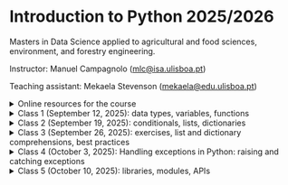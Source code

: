 # Introduction to Python 2025/2026

Masters in Data Science applied to agricultural and food sciences, environment, and forestry engineering.

Instructor: Manuel Campagnolo (mlc@isa.ulisboa.pt)

Teaching assistant: Mekaela Stevenson (mekaela@edu.ulisboa.pt)

<details markdown="block">
<summary>  Online resources for the course </summary>
 
* **Required:** [CS50’s Introduction to Programming with Python](https://cs50.harvard.edu/python): lectures (videos and notes), problems sets, shorts; The platform allows you to test your code at the [CS50 codespace](https://cs50.dev/) for the proposed problems (you need to have your own GitHub account to access the codespace).
* Python Programming course at [PP.fi](https://programming-25.mooc.fi/): same features as CS50 but to test your solutions to problems you are required to pass previous tests 
* [Learn Python with Scrimba, Olof Paulson](https://v2.scrimba.com/learn-python-c03): interactive lectures (videos), examples and exercises 
* [Introduction to Python (VScode)](https://vscodeedu.com/courses/intro-to-python): interactive step by step lectures and exercises, real-time quizzes.
* Basic concepts and features of the Python language and system: [The Python Tutorial at python.org](https://docs.python.org/3/tutorial/index.html).
* Fenix webpage for the course (https://fenix.isa.ulisboa.pt/courses/intpy-846413499991952): administrative information and final grades
* Moodle (https://elearning.ulisboa.pt/course/view.php?id=11236): assignments; submissions; detailed grades and comments
* If you curious about the story of Python, check out [this video](https://www.youtube.com/watch?v=GfH4QL4VqJ0). In this video, you'll learn about the output of `>>> import this` and many other anecdotes about Python.

<details markdown="block">
  
<summary> Course contents: the course will cover some topics in CS50P and PP.fi  </summary>

| CS50P     | Contents |  PP.fi | Contents |
| ----------- | ----------- |----------- | ----------- |
| Lecture 0    | Creating Code with Python; Functions; Bugs; Strings and Parameters; Formatting Strings; More on Strings; Integers or int; Readability Wins; Float Basics; More on Floats; Def; Returning Values    | Part 1 |   Intro; I/O; More about variables; Arithmetic operations; Conditional statements |
| Lecture 1    | Conditionals, if Statements, Control FlowModulo; Creating Our Own Parity Function; Pythonic; match | Part 2  |  Programming terminology; More conditionals; Combining conditions; Simple loops |
| Lecture 2    | Loops; While Loops; For Loops; Improving with User Input; More About Lists; Length; Dictionaries, More on code modularity  |  Part 3 |  Loops with conditions; Working with strings; More loops; Defining functions |
|  |   | Part 4 |    The Visual Studio Code editor, Python interpreter and built-in debugging tool; More functions; Lists; Definite iteration; Print statement formatting; More strings and lists |
|   |   | Part 5 |  More lists; References; Dictionary; Tuple |
| Lecture 3 | Exceptions, Runtime Errors, try, else, Creating a Function to Get an Integer, pass | Part 6  |  Reading files; Writing files; Handling errors; Local and global variables |
| Lecture 4 |  Libraries, Random, Statistics, Command-Line Arguments, slice, Packages, APIs, Making Your Own Libraries|  Part 7 | Modules; Randomness; Times and dates; Data processing; Creating your own modules; More Python features  |
| Lecture 5 | Unit Tests; assert; pytest; Testing Strings; Organizing Tests into Folders | | |
| Lecture 6| File I/O; open; with; CSV; Binary Files and PIL | | |
| Lecture 7 | Regular Expressions; Case Sensitivity; Cleaning Up User Input; Extracting User Input |||
| Lecture 8 | Object-Oriented Programming; Classes; raise; Decorators;  Class Methods; Static Methods; Inheritance; Inheritance and Exceptions; Operator Overloading| Part 8 | Objects and methods; Classes and objects; Defining classes; Defining methods; More examples of classes |
| | | Part 9 | Objects and references; Objects as attributes; Encapsulation; Scope of methods; Class attributes; More examples with classes |
| | | Part 10 | Class hierarchies; Access modifiers; Object oriented programming techniques; Developing a larger application |
| Lecture 9 | set; Global Variables; Constants; Type Hints; Docstrings; argparse; Unpacking; args and kwargs; map; List Comprehensions; filter; Dictionary Comprehensions; enumerate; Generators and Iterators | Part 11 |  List comprehensions; More comprehensions; Recursion; More recursion examples |
| | | Part 12 | Functions as arguments; Generators; Functional programming; Regular expressions|

</details>
</details>

<details markdown="block">
<summary>  Class 1 (September 12, 2025): data types, variables, functions </summary>
 
1.  The recommendation for this class is to code in the CS50 cloud environment (VScode). Two steps: 1. log in into your github account; 2. access your code space at https://cs50.dev/. This environment allows you to test automatically your scripts for the CS50 problem sets. 
2. Some useful keyworks for the command line interface (CLI) in terminal: 
 * `code filename.py` to create a new file 
 * `ls` to list files in folder
 * `cp filename newfilename` to copy a file, e.g. `cp ..\hello.py  farewell.py` (`..` represents parent folder)
 * `mv filename newfilename` to rename or move file, e.g. `my farewell.py goodbye.py` or `mv farewell.py ..` (move one folder up)
 * `rm filename` to delete (remove) file
 * `mkdir foldername` to create new folder
 * `cd foldername` change directory, e.g. `cd ..` 
 * `rmdir foldername` to delete folder
 * `clear` to clear terminal window
3. The REPL (interactive Read-Eval-Print-Loop) environment: see https://realpython.com/interacting-with-python/
4. All values in Python have a **type**. The primitive data types are: integer, float, string, Boolean, and None (see https://www.geeksforgeeks.org/python/primitive-data-types-vs-non-primitive-data-types-in-python/)
   * strings (`str`), variables, print (a function), parameters (e.g. `end=`), input, comments, formatted strings (`f"..."`), `.strip()`, `.title` (methods)
   * integers (`int`), operations for integers, casting (e.g. `str` to `int`)
   * floating point values (`float`), round, format floats (e.g. `f"{z:.2f}`)
   * `True`, `False`, `and`, `or`, `not`
5. Functions, `def`, `return`
6. Suggested problems: [CS50 Problem set 0](https://cs50.harvard.edu/python/psets/0/)
</details>

<details markdown="block">
 
<summary>  Class 2 (September 19, 2025): conditionals, lists, dictionaries </summary>

1. Conditionals:
  - `if`, `elif`, `else`:
    ```Python
     if score >= 70:
         print("Grade: C to A")
     elif score >= 60:
         print("Grade: D")
     else:
         print("Grade: F")
     ```
  - `match`:
    ```Python
    match species:
        case 'versicolor':
            label=0
        case 'virginica'
            label=1
        case _:
            label=2
    ```
4. Pythonic coding: `def main()`, define other functions, call `main()`. The code must be modular.
5. While loops, for loops, `break`, `break` and `return`
6. Data type *list* `[]`: methods `append`, `extend`
7. Data type *dictionary* `{}`, `items()`, keys `.key()` and values `.values()`
   ```Python
   knights = {'gallahad': 'the pure', 'robin': 'the brave'}
   for k, v in knights.items():
       print(k, v)
   if 'gallahad' in knights:
       print('Go Gallahad')
   ```
8. Collaborative project: each student or small group of students should define each necessary function to complete the script below. The side effect of `main()` is a simple histogram printed in the terminal.
 ```Python
 def main():
   # read and sort values
   x=read_values() # x is a list of numbers, either integers or floats
   n=len(x) # integer; number of values
   xmin,xmax=determine_min_max(x) # integers or floats
   # determine number of classes
   m=number_of_classes_sturges(n) # m is a positive integer such that 2**(m-1) <= n <= 2**m
   # determine class amplitude
   delta=amplitude(xmin,xmax,m) # positive float, the range of values divided by the number of classes
   # Compute frequency for each class and plot histogram row by row
   for i in range(m):
     left=xmin+i*delta
     if i < m-1:
       right=left+delta
     else:
       right=left+delta+1 # either 1 or any positive value
     freq=determine_frequency(x,left,right) # integer;  note that each value must belong to one and only one class
     print_frequency(freq) # the output must be '****' where each * represents one observation
 # execute main
 main()
 ```
One possible solution for the collaborative project: (https://github.com/isa-ulisboa/greends-ipython/edit/main/collaborative_project_session2.py)
   
10. Suggested problems: [CS50 Problem set 1](https://cs50.harvard.edu/python/2022/psets/). Do not forget about the assignment on Moodle: problems [File extensions](https://cs50.harvard.edu/python/2022/psets/1/extensions/), [Coke machine](https://cs50.harvard.edu/python/2022/psets/2/coke/), [Plates](https://cs50.harvard.edu/python/2022/psets/2/plates/)

</details>


<details markdown="block">
 
<summary>  Class 3 (September 26, 2025): exercises, list and dictionary comprehensions, best practices </summary>


1. Exercises on list comprehension (with some solutions): https://github.com/isa-ulisboa/greends-ipython/blob/main/exercises_list_comprehension.md
 

2. Exercises on dictionary comprehension (with some solutions): https://github.com/isa-ulisboa/greends-ipython/blob/main/exercises_dict_comprehension.md

 
3. Exercises from [CS50 Problem set 0, 1 and 2](https://cs50.harvard.edu/python/2022/psets/).

</details>


<details markdown="block">
<summary>  Class 4 (October 3, 2025): Handling exceptions in Python: raising and catching exceptions </summary>  


1. A few examples of code that can be helpful to solve problems in [CS50 Problem set 3](https://cs50.harvard.edu/python/2022/psets/3/).

Example of basic use of `try-except` to catch a `ValueError`:
```
try:
    x = int(input("What's x?"))
except ValueError:
    print("x is not an integer")
else:
    print(f"x is {x}")
```

Function for requesting an integer from the user until no exceptions are caught:
```
def get_int():
    while True:
        try:
            x = int(input("What's x?"))
        except ValueError:
            print("x is not an integer")
        else:
            break
    return x
```
For a list of Python Built-in Exceptions, besides `ValueError`, you can check https://www.w3schools.com/python/python_ref_exceptions.asp

2. The *fuel gauge* problem (https://cs50.harvard.edu/python/2022/psets/3/fuel/)

To solve this problem, try to organize your code as follows. As suggested in *hints*, you should catch `ValueError` and  `ZeroDivisionError` exceptions in your code. In the code below, the user is being asked for correct values for `x,y` until they satisfy the requirements: `x,y` must be inputted as a string `x/y`, `x` has to be less or equal to `y`, and `y` cannot be zero. The function `get_string_of_integers_X_less_than_Y` in the code below should take care of that.

```
def main():
    # asks user for input until the input is as expected
    x,y=get_string_of_integers_X_less_than_Y()
    # compute percentage from two integers
    p=compute_percentage(x,y)
    # print output 
    print_gauge(p)
```

3. Example from (https://cs50.harvard.edu/python/2022/shorts/handling_exceptions/).

Exercise: adapt the code proposed in the short to be more modular, where the main function is something like the one below:

```
def main():
    spacecraft = input("Enter a spacecraft: ")
    au=get_au(spacecraft)
    m = convert(au)
    print(f"{m} m")
```

4. Other useful applications of try-except
   
- We may want to exit the execution of our script if some exception is caught. This can be done with `sys.exit()`, which can also be used to print a message.
```
import sys # import module
try:
    x = int(input("What's x?"))
except ValueError:
    sys.exit("x is not an integer")
```

- Example of code that catches `CRTL-C` or `CRTL-D`:

```
while True:
    try:
        x=int(input())
    except ValueError:
        print('x is not integer')
    except KeyboardInterrupt: #CTRL-C (in Linux, interrupt execution)
        print('\n KeyboardInterrupt')
        break
    except EOFError: #CTRL-D (in Linux, log out terminal/end-of-file)
        print('\n EOFError')
        break
    else:
        print(x)
```

Exercise (Asking for an haphazard list of numbers): Create a program that asks the user to provide haphazardly a series of numbers that you want to store in a list. The user is asked for a numbber at the time. Only inputs that are numbers are stored in  the list. When the user wants to stop, it should type CTRL-D. Then, the program should print the list of numbers.

</details>


<details markdown="block">
<summary>  Class 5 (October 10, 2025): libraries, modules, APIs </summary>

<!--

### Modules
You can store your own functions in modules (which are just python scripts) and `import` then into your main code. Let's imagine you created a file named `mymodule.py` in a given folder. In your main script, you can import the file if the folder belongs to list of folders the Python interpreter will look for. You can check that by running the following lines of codes in the Python interpreter:
```
>>>import sys
>>>sys.path
```
If the folder where `mymodule.py` was created does not belong to that list, you can add it with `sys.path.append` which allows you to import your module. To that end, you can include the followings lines to your main script:
```
import sys
sys.path.append(r'path-to-folder') # folder where mymodule is
import mymodule
```
where `path-to-folder` is the path that you can easily copy in your IDE. 

If your module includes a function named, say,  `get_integer`, you can then use the function in your main script either by calling `mymodule.get_integer()` or you can instead load the function with `from mymodule import get_integer` and then just call it with `get_integer()` in the main script as in the following script.
```
import sys
sys.path.append(r'/workspaces/8834091/modules') # where file mymodule.py is
from mymodule import get_integer
def main():
    x=get_integer()
    print(x)
main()
```
Contents of `mymodule.py`: 
```
import sys
def get_integer() -> int:
    while True:
        try:
            return(int(input('type a number:  ')))
        except ValueError:
            print('not an integer number: try again')
        except KeyboardInterrupt: #CTRL-C
            print('\n If you want to exit type CTRL-D')
        except EOFError: # CTRL-D
            sys.exit('\n exit as requested')
```

Often, you import a module that is available at (https://pypi.org/project/pip/). Say you want to load the module `random` which provides a series of functions for sampling, shuffling, and extracting random numbers from a variety of probability distributions. If the module is not already available, you can typically load it in your terminal with 
```
$pip install random
```
and then import it on your main script with `import random`. If you want to know which is the folder where the module is located, you can get that information with `random.__file__`.

### `sys.argv`
Previously, we used module `sys`, in particular functions  `sys.exit()` and  `sys.path`. Another useful function is `sys.argv`,  that allows you to have access to what the user typed in at the command line `$` as in 
```
import sys
print(len(sys.argv)) # returns the number of words in the command line after $python
print(sys.argv[1]) # returns the 2nd word, i.e., the first word after $python myscript.py
```

For instance, the following script named `sum.py` prints the sum of two numbers that were specified in the command line with `$python sum.py 1.2 4.3`:
```
import sys
try:
    x,y = float(sys.argv[1]), float(sys.argv[2])
    print('the sum is',x+y)
except IndexError:
    print('missing argument')
except ValueError:
    print('The arguments are not numbers')
```
### APIs 
*Application program interfaces* allow you to communicate with a remote server. For instance,  `requests` is a package that allows your program to behave as a web browser would.  Consider the following script `myrequest.py` that allows you to explore the *itunes* database (https://performance-partners.apple.com/search-api):
```
import requests
import sys
try:
    response = requests.get("https://itunes.apple.com/search?entity=song&limit=1&term=" + sys.argv[1])
    print(response.json())
except IndexError:
    sys.exit('Missing argument')
except requests.RequestException:
   sys.exit('Request failed')
```
You can easily adapt that code to access a different database. For instance if you want to explore the GBIF database (https://data-blog.gbif.org/post/gbif-api-beginners-guide/), you can just replace the main line of code in `myrequest.py` with
```
response=requests.get('https://api.gbif.org/v1/species/match?name='+ sys.argv[1])
```
and execute it with, say,  `$python myrequest.py Tracheophyta` in the terminal.

There are many ways of running an API in Python. The following example shows how you can access satellite imagery through the *Google Earth Engine* API and compute the mean land surface temperature at some location from the MODIS11 product. To be able to use the API, you need to have a Google account, and an earth engine project associated to it.
```
# pip install earthengine-api
import ee
# Trigger the authentication flow.
ee.Authenticate()
# Initialize the library.
ee.Initialize(project='project-name') # e.g. 'ee-my-mlc-math-isa-utl'
# Import the MODIS land surface temperature collection.
lst = ee.ImageCollection('MODIS/006/MOD11A1')
# Selection of appropriate bands and dates for LST.
lst = lst.select('LST_Day_1km', 'QC_Day').filterDate('2020-01-01', '2024-01-01')
# Define the urban location of interest as a point near Lyon, France.
u_lon = 4.8148
u_lat = 45.7758
u_poi = ee.Geometry.Point(u_lon, u_lat)
scale = 1000  # scale in meters
# Calculate and print the mean value of the LST collection at the point.
lst_urban_point = lst.mean().sample(u_poi, scale).first().get('LST_Day_1km').getInfo()
print('Average daytime LST at urban point:', round(lst_urban_point*0.02 -273.15, 2), '°C')
```

### Problems
Solve problems from CS50P [Problem_set_4](https://cs50.harvard.edu/python/2022/psets/4/). In particular, for problem *Bitcoin price index* organize your code so the main function is the following:

```
def main():
    x=read_command_line_input()
    price=get_bitcoin_price()
    print(f"${x*price:,.4f}")
```
</details>

<details markdown="block">
<summary> 

# Class 6 (October 18, 2024): virtual environments; file I/O

</summary>

### Virtual environments in Python

A virtual environment (https://docs.python.org/3/library/venv.html) is:
   - Used to contain a specific Python interpreter and software libraries and binaries which are needed to support a project (library or application). These are by default isolated from software in other virtual environments and Python interpreters and libraries installed in the operating system.
    - Contained in a directory, conventionally named `.venv` or `venv` in the project directory, or under a container directory for lots of virtual environments.
    - Not checked into source control systems such as Git.
    - Considered as disposable – it should be simple to delete and recreate it from scratch. You don’t place any project code in the environment.
    - Not considered as movable or copyable – you just recreate the same environment in the target location.

In your system you have the *base* environment by default, and you can create one or more *virtual environments*. Below, we describe how to create a virtual environment and how to activate it, so you commands in terminal are interpreted within that environment. That allows you to encapsulate in each virtual environment you create a given Python version, and a set of Python packages with their given versions. Your data and script files remain on the usual working folders: they should not be moved to the folders where the virtual environment files are stored.

The following commands work in the  [CS50 codespace](https://cs50.dev/) that runs Linux (check with `$cat /etc/os-release` in the terminal). Some need to be slightly adapted for Windows.

Firstly, let's check what are the available packages and their versions in the base environment, and also let's get extra information about the package `requests` (e.g. dependencies):

```
$ pip list 
$ pip show requests
```

Next, let's create a virtual environment. One can first create (with `mkdir`) a folder called, say, `my_venvs` so all the virtual environments are created in that folder. This makes sense since virtual enrironment folders are created independently from the working folders that contain data and scripts.  The virtual environment `myvenv` can then be created with:
```
my_venvs/ $ python3 -m venv myvenv # creates environment called myvenv with Python 3
```
In case one needs to delete the virtual environment, one just needs to delete the folder. This can be done with `$ sudo rm -rf myvenv` in the terminal (Linux). After the virtual environment has been created, one needs to activate it. In Linux, this is done by executing `activate` which lies in the `bin` folder of the virtual environment:

```
my_venvs/ $ source myvenv/bin/activate # note that activate needs to be sourced
```
As a result, the prompt shows `(myvenv) my_venvs/ $` which indicates that `myvenv` is now activated. One can check the Python version with `$python -V`. To de-activate a virtual environment, the command is `$ deactivate`. With the environment activated, let's try to install a few packages, specifying the versions. For instance, install the following packages.

```
(myvenv) my_venvs/ $ pip install random11==0.0.1
(myvenv) my_venvs/ $ pip install geopy==1.23.0
(myvenv) my_venvs/ $ pip install requests==2.25.0
```
Some of this packages depend on additional packages that are installed automatically. To list all instaled packages within the environment `myvenv` one can execute  `(myvenv) $ pip list` as before. Compare the version of `requests` in `myvenv` with the version returned initially in the base environment: this one is 2.25.0 while the one in the base environment is more recent. One can also check where `requests` is installed in `myvenv` with the command  `(myvenv) $ pip show requests`. 

Check the system path (where Python will look for installed packages)  by executing `print(sys.path)`: one can do this from the terminal with the command
```
(myvenv) my_venvs/ $ python -c 'import sys; print(sys.path)'
```
Notice that the folder in `myvenv` where the virtual environment packages are installed is listed, but the path to where base packages are stored is not. 

If one wishes to share a virtual environment, the way to do that is to share a file (typically, `requirements.txt`) that allows a collaborator to re-create the environment. `requirements.txt` stores the information about the installed packages in a file in case one intends to share the environment (e.g. in GitHub). Towards that end, one needs to create `requirements.txt` with the packages names and versions, that can be used to create a clone of the environment on another machine. This is done, still within `myvenv` (i.e. with `myvenv` activated) with the following command:
```
(myvenv) my_venvs/ $ pip freeze > requirements.txt  
```
Note that the file `requirements.txt` is created in the folder that contains `myvenv` and not within `myvenv` itself: this makes sense, since one does not want to store scripts or data within `myvenv` but just packages and the Python version.  Since `requirements.txt` is now available, one can create a copy of `myvenv` called, say, `myvenv2`. Firstly, one needs to de-activate `myvenv`. Then, the commands to be executed in the terminal are:
```
my_venvs/ $ python3 - m venv myvenv2 # create new virtual environment with the Python 3 interpreter called myvenv2
my_venvs/ $ source myvenv2/bin/activate # activate myvenv2
(myvenv2) my_venvs/ $ pip install -r requirements.txt # install packages and versions listed in requirements.txt
```

Exercise: go back to `myvenv`, add package (say, `emoji==0.1.0`), re-build `requirements.txt`, and create new environment `myvenv3` and install the  set of packages listed in the new `requirements.txt`.

### File I/O

As discussed in (https://cs50.harvard.edu/python/2022/notes/6/) `open` is a functionality built into Python that allows you to open a file and utilize it in your program. The open function allows you to open a file such that you can read from it or write to it. The most basic way to use `open` allow us to enable file I/O with respect to a given file. In the example below, `w` is the argument value that indicates that the file is open in writing mode. The instruction `file.write(...)` will entirely rewrite the file, deleting the previous contents.
```
name='Bob'
file = open("names.txt", "w")
file.write(name)
file.close()
```
As an alternative, if the goal is to add new contents to the file, which is appended to the existent content, then `w` should be replaced by `a` (append). Each call to `file.write(name)` will then add the value of `name` to the end of `file`. 

Instead of explicitly opening and closing a file, it's simpler to use the so-called *context manager* in Python, using the keyword `with`, which automatically closes the file:
```
with open("names.txt", "w") as f:
  f.write(name)
```
If one wishes to read from a file, then the file has to be opened in reading mode as in the following example. The method `readlines` reads all lines of the file, and stores them in a list, where each element of the list is the contents of the corresponding line.
```
with open("names.txt", "r") as f:
  L=f.readlines(name)
```
However, it is possible to read one line at the time:
```
with open('myfile.txt','r') as f:
    N=0
    for line in f:
        N+=1
print('number of lines', N)
```
Aa an alternative, this can be done with method `readline`. This can be included in a loop to read the whole file. Notice that when the end of the file is reached, `readline` returns the empty string, and this can be easily tested with a condition.

Reading a file in Python gives the flexibility of visiting any position in the file. The initial position is 0 by default but can be instantiated with `f.seek(n)`. Then,  `f.read(10)` for instance reads *n* characters from that initial position. Method `f.tell()` returns the current position in the file. 

A file can be of type *text* (human-readable) or *binary*. Binary files like images for instance are read with `with open('myfile.txt','rb') as f`. 

Exercise: Consider the file downloaded from INE (the Portuguese Institute of Statistics) about causes of fires by geographical location [rural_fires.csv](rural_fires.csv). The source is INE: "Rural fires (No.) by Geographic localization (NUTS - 2013) and Cause of fire; Annual" for 2023. Write a script to read the file and exclude the lines which are not formated as a table (header lines). The formatted lines should be written into a new file, say (`table_rural_fires.csv`). 
```
with open('rural_fires.csv','rb') as f:
    with open('table_rural_fires.csv',"w") as fw:
         for line in f:
              if line[0] in ['1','2','3']: # or smth like line.startswith('1'):
                 fw.write(line)
```
Since the file contains non ASCII characters, one might want to try to decode those characters correctly. Note that Python provides methods `encode` and `decode` as in the example below.
```
str_original = 'ção'
bytes_encoded = str_original.encode(encoding='utf-8')
print(type(bytes_encoded))
str_decoded = bytes_encoded.decode()
print(type(str_decoded))
print('Encoded bytes =', bytes_encoded)
print('Decoded String =', str_decoded)
print('str_original equals str_decoded =', str_original == str_decoded)
```


</details>

<details markdown="block">
<summary> 

# Class 7 (October 25, 2024): tabular data; pandas

</summary>

### Create a Pandas DataFrame from scratch

Pandas dataframes have an intrinsic tabular structure represented by rows and columns where each row and column has a unique *label* (name) and *position* number  inside the dataframe. The row labels, called dataframe index, can be integer numbers or string values, the column labels, called column names, are usually strings. Use the following script to create a dataframe with random values. Notice the terminology for rows (`index`) and columns (`columns`). 
```
import pandas as pd
import numpy as np
df = pd.DataFrame(np.random.randn(6, 4), index=list('abcdef'), columns=list('ABCD'))
print(df)
```
Exercices: 

1. print the column names of `df` with `.columns`.
2. Create a `Series` that corresponds to column `A` with `['A']`
3. Create a new dataframe that corresponds to columns `A` and `C` with `[['A','C']]`. 

Notice that `.columns` returns a `pd.Index` object. This is to provide extra functionality and performance compared to lists. To extract a list of names, one can use  `.columns.tolist()` or `.columns.values`. 

### Reading a csv file, selecting columns by name, selecting rows by condition

Consider the dataset that described 517 fires from the Montesinho natural park in Portugal. For each incident weekday, month, coordinates, and the burnt area are recorded, as well as several meteorological data such as rain, temperature, humidity, and wind (https://www.kaggle.com/datasets/vikasukani/forest-firearea-datasets). For reference, a copy of the file is available [forestfires.csv](forestfires.csv). The variables are:

- X - x-axis spatial coordinate within the Montesinho park map: 1 to 9
- Y - y-axis spatial coordinate within the Montesinho park map: 2 to 9
- month - month of the year: "Jan" to "dec"
- day - day of the week: "mon" to "sun"
- FFMC - FFMC index from the FWI system: 18.7 to 96.20
- DMC - DMC index from the FWI system: 1.1 to 291.3
- DC - DC index from the FWI system: 7.9 to 860.6
- ISI - ISI index from the FWI system: 0.0 to 56.10
- temp - the temperature in Celsius degrees: 2.2 to 33.30
- RH - relative humidity in %: 15.0 to 100
- wind - wind speed in km/h: 0.40 to 9.40
- rain - outside rain in mm/m2 : 0.0 to 6.4
- area - the burned area of the forest (in ha): 0.00 to 1090.84

The goal is to download the file and use package `Pandas` to explore it and solve the following tasks.

1. Read the file with `pd.read_csv` into a new object `fires`, and show the first 10 rows with `fires.head(10)`.
2. Create list of column names and determine column data types with attribute `.dtypes`.
3. Print a summary of the dataframe with `.info()`.
4. Create a `Series` with the temperature values for all 517 fires.
5. Create a `DataFrame` just with columns `month` and `day`.
6. Select fires for which the temperature is higher than 25 Celsius, and between 20 and 25 Celsius; note that each condition needs to be surrounded  by `(...)` and can be connected with `&` or `|` or negated with `~`.
7. Select fires that occured on weekends; use the conditional function `.isin()`
8. Check if there are no `Null` values in the dataframe with `.notna()`. You can sum along columns with `.sum()`.

### Select rows and columns with loc (label-based indexing) and iloc (positional indexing)

These are operators to select rows and columns from a dataframe. `loc` selects rows and columns using the row and column *names*. `iloc` uses the *positions* in the table. Notice that new values can be assigned to selections defined with `loc`and `iloc`.

1. Interpret the result of `fires.iloc[0:3,2:4]`
2. Use `loc` and `is.in()` to select fires from August and September and just FWI based variables values for those fires.
3. Use `iloc` to select the first 20 fires and just the FWI based variables values

### Combining positional and label-based indexing

There are several possibilities to combine positional and label-based indexing:

1. (with `iloc`) Using `df.columns.get_loc()` which converts the name of one column into its position. Then `iloc` can be used to perform the selection. For multiple columns determined by a list of column names, one can use instead `df.columns.get_indexer()`. Example: Use `iloc` to select the first 20 fires and just the FWI based variables values, using the names rather than the positions of those variables. Solution: `FWI_positions=fires.columns.get_indexer(['FFMC','DMC','DC','ISI'])` and `
fires.iloc[0:20,FWI_positions]`
2. (with `loc`) Using `df.index[]` to extract the index names. Then, `loc` can be used to perform the selection. Solution: `fires.loc[fires.index[0:20], ['FFMC', 'DMC', 'DC', 'ISI']]`.

### Exporting to file

Exporting is done with operations named `.to_...` as listed in (https://pandas.pydata.org/docs/user_guide/io.html)

1. Export your file as an Excel spreadsheet with  `.to_excel("filename.xlsx", sheetname="fires", index=False)`
2. Read an Excel spreadsheet with: `pd.read_excel("filename.xlsx", sheetname="fires", index=False)`

### Use generative AI to help with the following tasks

1. Create a dataframe `months_df` from a dictionary: for instance create a dictionary where keys are `jan`, `feb`, `mar`, for all 12 months, and the values are `January`, `February`, `March` and so on.

```
month_data = {
    'Month': [
        'January', 'February', 'March', 'April', 'May', 'June', 
        'July', 'August', 'September', 'October', 'November', 'December'
    ],
    'mth': [
        'jan', 'feb', 'mar', 'apr', 'may', 'jun', 
        'jul', 'aug', 'sep', 'oct', 'nov', 'dec'
    ]
}
months_df = pd.DataFrame(month_data)
```

2. Merge with new dataframe to get a new variable that contains the full name of the month. See (https://pandas.pydata.org/docs/user_guide/merging.html)

```
merged_df = pd.merge(fires, months_df, left_on='month', right_on='mth', how='left')
merged_df.drop(columns='mth', inplace=True)
```

</details>

<details markdown="block">
<summary> 

# Class 8 (November 8, 2024): pandas (cont'd), jupyter notebooks

</summary>

Create a jupyter notebook for this class. If you're using your CS50 codespace, create a new file in the terminal with `$code mynotebook.ipynb` and follow the suggestions for jupyter notebooks in your codespace session.

There are many available *cheatsheets* for Pandas that can help visualizing Pandas' functionalities. Since there are many possibilities, a single page cheatsheet is either too limited or too cryptic. This [12-page cheatsheet](https://www.webpages.uidaho.edu/~stevel/cheatsheets/Pandas%20DataFrame%20Notes_12pages.pdf) is pretty self-contained and includes several examples.

### Use generative AI to help with the following tasks

1. Reduce the `fires` dataframe with method `.groupby` to get just one row per month, and average temperature, average RH, and number of fires per month. The goal is to create a dataframe named `firesbymonth` with columns `avg_temp`, `avg_RH` and `fire_count`. See (https://pandas.pydata.org/docs/user_guide/groupby.html)
2. What is the effect of adding the method `.reset_index()` to the previous command?
3. Sort the dataframe `firesbymonth`, such that the 12 rows are ordered by month correctly: `jan`, `feb`, `mar`, and so on.
4. Create a new column called `conditions` in `firesbymonth` of type string that indicates if a month is `dry&hot`, `dry&cold`, `wet&hot` or `wet&cold`. Use the mean values of `avg_temp` and `avg_RH` to establish the appropriate thresholds. Use method `.apply` and define the function to apply with `lambda`.
5. Re-organize the information in `fires` into a two-way table that shows the total area of fires per day of the week and per month, where `NaN` are replaced by 0. Towards that end, explore the `.pivot_table` method.

</details>

<details markdown="block">
<summary> 

# Class 9 (November 15, 2024): OOP, classes, methods

</summary>

Suppose that one wants write a script in python using classes to monitor plants at a nursery. Initially plants grow from seeds in trays and one wants to keep track of the trays and number of plants per tray. All plants in a given tray are from the same species. Then, at some point, some plants are transferred from trays to individual pots (one plant per pot). At the end, pots are sold. One wants to track the number of plants of each species that are in the nursery.

For this type of problem, one wants to mimic entities of the real world (plants, trays, pots, and the nursery) as objects in  Python code. Object-oriented programming is an intuitive form of doing so. A class in Python is an object constructor, or a *blueprint* for creating objects.

The simplest example of  class, with very little functionality, is a class to store constant values, which are not supposed to change. When one calls the class `Constants` defined below, an instance of the class with the two properties `MAX_PLANTS_PER_TRAY` and `SALE_PRICE` is created.
```
class Constants:
   MAX_PLANTS_PER_TRAY=50
   SALE_PRICE=10

print(Constants.SALE_PRICE)
```
However, in general we intent to call the class to create one instance (one object) of the class and set the properties of that object. To indicate the values of the instance properties we use the `__init__` method:
```
class Plant:
    def __init__(self, species):
        self.species = species

my_plant=Plant("Rose") # create instance where property `species` has value `Rose`
print(my_plant.species)
```
Alternatively, a class can be created with the `@dataclass` decorator, see (https://docs.python.org/3/library/dataclasses.html). In this case, the `__init__` method is set  automatically.
```
from dataclasses import dataclass
@dataclass
class Plant:
    species: str
```
A class can have methods, which are functions defined for objects of the class. In the example below, `Tray` is a class with properties `species` and `number_of_plants`, and methods `remove_plants` and `is_empty`. The first has one argument which is the number of plants to remove from the tray; it returns a list of objects of the class `Plant` which correspond to the plants that were removed from the tray. The method `is_empty` doesn't have an argument and returns `True` or `False`.
```
from dataclasses import dataclass

@dataclass
class Plant:
    species: str

@dataclass
class Tray:
    species: str
    number_of_plants: int
    def remove_plants(self, number): # self refers to the object of the class
        number=min(number,self.number_of_plants) #cannot remove more than available
        self.number_of_plants -= number
        return [Plant(self.species) for _ in range(number)] # returns list of instances of Plant
    def is_empty(self): # returns True of False
        return self.number_of_plants == 0

tray=Tray('Lily', 28)
plants=tray.remove_plants(10)
if tray.is_empty():
    print('The tray is empty')
else:
    print('There are still', tray.number_of_plants, tray.species, 'plants in the tray')
first_plant=plants[0]
print('The plant removed is', first_plant.species)
```
The code for the full problem that envolves plants of several species, trays, pots and sales can be organized in the following manner:
    - Plant class: Simple class to represent a plant with a species.
    - Pot class: Holds one plant each.
    - Tray class: Holds plants of a single species and can remove plants.
    - Nursery class: Manages trays, pots, and keeps track of plant counts by species. It has methods like add_tray, transfer_to_pots, and sell_pot to handle operations for tracking and updating counts.

### Use generative AI to help with the following tasks
1. Create a script for the problem using the standard way of initializing classes with method `__init__`. Start with a simplified version of the problem where there are only trays and plants of distinct species in the nursery, which can be represented with 3 classes: `Plant`, `Tray` and `Nursery`. Trays can be created with a given number of plants of the same species, and plants can be removed from trays. The goal in this simplified version is to create the inventory that keeps track of the number of plants of each species that are in trays.

One possible solution for this simplified problem that was generated by Chat GPT when asked not to use `@dataclass` is [nursery_v1.py](nursery_v1.py). Note that this code lacks the `__str__` or `__repr__` methods and therefore `print(nursery.trays)` returns a list of objects with their memory address. 

2. Add a `__repr__` method similar to the one below to class `Tray` to redefine the output of `print(nursery.trays)` and make it more informative.

```
def __repr__(self):
    return f"Tray(species={self.species}, count={self.count})"
```

4. Add to the previous script a class that represents pots and adapt your script accordingly. When plants are removed from trays, they are always placed in a pot (one plant per pot). The goal is that the inventory tracks the plants and the species in both trays and pots (instead of just in trays as in [nursery_v1.py](nursery_v1.py)).

5. Finally, consider that pots can be sold and therefore removed from the inventory.

6. Verify if your script removes trays that are empty from the inventory, and update it if it is not the case.

</details>

<details markdown="block">
<summary> 

# Class 10 (November 22, 2024): Basic concepts of OOP

</summary>

<img src="https://media.geeksforgeeks.org/wp-content/uploads/20230818181616/Types-of-OOPS-2.gif" alt="alt text" width="256" >

The four main concepts of Object-Oriented Programming (OOP) are *Encapsulation*, *Abstraction*, *Inheritance*, and *Polymorphism*.  These concepts work together to create modular, scalable, and maintainable code in object-oriented programming.

This is a central topic in computer science, and therefore you can find all kind of resources about it. Among them, you can find simple descriptions of those concepts, with examples, at the following links:
1. (https://www.programiz.com/python-programming/object-oriented-programming)
2. (https://www.freecodecamp.org/news/object-oriented-programming-in-python/)
3. (https://www.w3schools.com/python/python_inheritance.asp), (https://www.w3schools.com/python/python_polymorphism.asp)

Building on the plant nursery example of last class, the following scripts illustrate the implementation of those concepts:
- Encapsulation: [OOP_encapsulation.py](https://github.com/isa-ulisboa/greends-ipython/blob/main/OOP_encapsulation.py)
- Inheritance: [OOP_inheritance.py](https://github.com/isa-ulisboa/greends-ipython/blob/main/OOP_inheritance.py)
- Polymorphism: [OOP_polymorphism.py](https://github.com/isa-ulisboa/greends-ipython/blob/main/OOP_polymorphism.py)
- Abstraction: [OOP_abstraction.py](https://github.com/isa-ulisboa/greends-ipython/blob/main/OOP_abstraction.py)

The next assignment will be the *Cookie jar* problem described at (https://cs50.harvard.edu/python/2022/psets/8/jar/). You will need to create a script for the problem and test it with `check50 cs50/problems/2022/python/jar`. 

</details>

<details markdown="block">
<summary> 

# Class 11 (November 29, 2024): Unit tests

</summary>

This topic corresponds to [Section 5](https://cs50.harvard.edu/python/2022/weeks/5/) of the CS50 course: you can find the necessary resources on that link. In particular, see the short [https://cs50.harvard.edu/python/2022/shorts/pytest/](https://cs50.harvard.edu/python/2022/shorts/pytest/).

The idea is to create functions in Python (the names of those functions start with `test_`) that are used to test existing functions or classes in the script. To execute the test functions we call `pytest` in the terminal [https://docs.pytest.org/](https://docs.pytest.org/) instead of `python`:

```
$ pytest - v # -v is optional for a more verbose output
```
If no arguments are given, `pytest` will execute all functions which name starts with `test_` or end with `_test` in scripts in the current directory and all its subdirectories. However, `$pytest my_file.py` will only execute the tests within that file. Moreover, `$pytest my_directory` will only execute the tests defined in files located in that directory. There are further options to select the tests to be executed with `pytest`.

### Simple example of a class and tests for that class

Consider you have two python modules: one with the definition of a class and the other that implement tests over that class.
```python
# farm_carbon_footprint.py

import math

class Farm:
    def __init__(self, name, area_hectares):
        """Initialize the farm with a name and area in hectares."""
        self.name = name
        self.area_hectares = area_hectares
        self.activities = []

    def add_activity(self, activity, emissions_per_unit, units):
        """Add an activity with emissions in kg CO2e per unit and units."""
        self.activities.append((activity, emissions_per_unit, units))

    def total_emissions(self):
        """Calculate total carbon emissions from all activities."""
        return sum(emissions_per_unit * units for _, emissions_per_unit, units in self.activities)

    def emissions_per_hectare(self):
        """Calculate carbon emissions per hectare."""
        if self.area_hectares == 0:
            raise ValueError("Farm area cannot be zero.")
        return self.total_emissions() / self.area_hectares

    def radius_circle_with_farm_area(self):
        """ Calculate the radius (in meters) of a circle that has the same area as the farm"""
        return(math.sqrt(self.area_hectares/3.1459)*100)
```
and
```python
# test_farm_carbon_footprint.py

import pytest
from farm_carbon_footprint import Farm

def test_add_activity():
    farm = Farm("Green Pastures", 10)
    farm.add_activity("Tractor Usage", 50, 5)  # 50 kg CO2e per hour, 5 hours
    farm.add_activity("Fertilizer Use", 10, 20)  # 10 kg CO2e per kg, 20 kg
    assert len(farm.activities) == 2

def test_total_emissions():
    farm = Farm("Green Pastures", 10)
    farm.add_activity("Tractor Usage", 50, 5)  # 50 kg CO2e per hour, 5 hours
    farm.add_activity("Fertilizer Use", 10, 20)  # 10 kg CO2e per kg, 20 kg
    assert farm.total_emissions() == 450  # 250 + 200

def test_emissions_per_hectare():
    farm = Farm("Green Pastures", 10)
    farm.add_activity("Tractor Usage", 50, 5)  # 50 kg CO2e per hour, 5 hours
    farm.add_activity("Fertilizer Use", 10, 20)  # 10 kg CO2e per kg, 20 kg
    assert farm.emissions_per_hectare() == 45  # 450 total / 10 hectares

def test_emissions_per_hectare_zero_area():
    farm = Farm("Tiny Farm", 0)
    farm.add_activity("Tractor Usage", 50, 2)  # 50 kg CO2e per hour, 2 hours
    with pytest.raises(ValueError, match="Farm area cannot be zero."): # optional: matches Value Error message in emissions_per_hectare()
        farm.emissions_per_hectare()

def test_radius_of_circle_with_farm_area():
    farm = Farm("Circle Farm", 1)
    assert farm.radius_circle_with_farm_area() == pytest.approx(56.38, abs=0.1)
    farm = Farm("Circle Farm", 10)
    assert farm.radius_circle_with_farm_area() == pytest.approx(178.3, abs=0.01)
```
Adapt the `Farm` class definition and `test_farm_carbon_footprint.py` in order to:

1. Add a method `.number_of_activities()` to class `Farm` that returns the number of activities. Check the correctness of that method with a new test in `test_farm_carbon_footprint.py`.
2. Adapt the `Farm`class so  `ValueError` should be raised if the property `area_hectares` is negative when you try to create an instance of `Farm`. Check with a new test in `test_farm_carbon_footprint.py` that the behavior of the class is as expected when `area_hectares` is negative.

</details>

<details markdown="block">
<summary> 

# Class 12 (December 6, 2024): Lists and dictionaries: packing, args and kwargs, comprehension

</summary>

## 1. The packing/unpacking operators *  and **

The packing/unpacking operators allows us to deal with structures of variable length. The example below illustrates *packing* several numbers into a list.
```python
x=[1,2,3,4,5,6,7,8,9]
a,*b,c=x # b is the list [2,3,4,5,6,7,8]
print(a,b,c)
```
The same operator can be used to unpack:
```python
list1=[1,2,3]
list2=[6,7,8]
new_list=[*list1,4,5,*list2] # values are unpacked
print(new_list)
```
The * and ** operator are mostly used as arguments of functions that can accept a a variable number of arguments (like `print`): the operator * allows to pack all positional arguments into a *tuple* and the operator ** allows to pack all named arguments into a *dictionary*. In the example below, the variable `kwargs` refers to keyword arguments (i.e named arguments) . Note that one can have a combination of regular arguments, regular named arguments, *args, and **kwargs as arguments of a function, as long as keyword arguments follow positional arguments.

```python
def pack(*args, **kwargs):
    return args,kwargs

x,y=pack(1,2,10, num_years=10,rate=0.03)

print('Positional arguments are packed into tuple',x)
print('Named arguments are packed into dictionary',y)
```

This can be used for instance to perform computations over a variable length sequence at in the following example. 
```python
# Compute accumulated interest on a sequence of borrowed amounts
def main(*args, **kwargs):
    '''
    args is a tuple of amounts borrowed
    kwargs is a dictionary with keys num_years and rate
    '''
    S=add(args)
    # Call function debt with **kwargs or kwargs
    D=compute_debt(S,**kwargs) # D expects a number and two named arguments with names num_years and rate
    # same as:
    D=compute_debt(S,kwargs['num_years'],kwargs['rate'])
    # print results
    print('Borrowed:',S)
    print('Debt:',round(D,3))

def add(values):
    s=0
    for x in values:
        s+=x
    return s

def compute_debt(s,num_years,rate):
    for i in range(num_years):
        s+=s*rate
    return s

if __name__=='__main__':
    main(1,2,10,5,4,num_years=10, rate=0.05)
```

### Exercise i) Summing Arguments with `*args`  
Write a function `sum_all` that takes any number of positional arguments and returns their sum.

```python
def sum_all(*args):
    pass  # Your code here

# Example usage:
print(sum_all(1, 2, 3))       # Output: 6
print(sum_all(10, 20, 30, 5))  # Output: 65
```

### Exercise ii) Concatenate Strings with `*args`
Create a function `concat_strings` that takes any number of string arguments using `*args` and concatenates them into a single string.

```python
def concat_strings(*args):
    pass  # Your code here

# Example usage:
print(concat_strings("Hello", " ", "world", "!"))  # Output: "Hello world!"
print(concat_strings("Python", " is", " fun!"))    # Output: "Python is fun!"
```

### Exercise iii) Handling Default Keyword Arguments with `**kwargs`
Write a function `greet` that accepts a keyword argument `name` (default value: `"Guest"`) and an optional keyword argument `greeting` (default value: `"Hello"`). Return the formatted greeting message.

```python
def greet(**kwargs):
    pass  # Your code here

# Example usage:
print(greet(name="Alice", greeting="Hi"))  # Output: "Hi Alice"
print(greet(name="Bob"))                   # Output: "Hello Bob"
print(greet())                             # Output: "Hello Guest"
```

### Exercise iv) Combine `*args` and `**kwargs`
Write a function `describe_person` that takes positional arguments (`*args`) for hobbies and keyword arguments (`**kwargs`) for personal details (e.g., name, age). Return a formatted string describing the person.

```python
def describe_person(*args, **kwargs):
    pass  # Your code here

# Example usage:
print(describe_person("reading", "traveling", name="Alice", age=30))
# Output: "Alice (30 years old) enjoys reading, traveling."
```

### Exercise v) Filter Keyword Arguments with `**kwargs`
Create a function `filter_kwargs` that takes any number of keyword arguments and returns a new dictionary containing only those with values greater than 10.

```python
def filter_kwargs(**kwargs):
    pass  # Your code here

# Example usage:
print(filter_kwargs(a=5, b=15, c=20, d=3))  # Output: {'b': 15, 'c': 20}
```

## 2. List and dictionary comprehension, map and filter

Suppose one wants to create a list with all the cubes of even numbers up to *N*. The following scripts show how this can be done with different operators that replace the traditional *loop* structure: *list comprehension*, `filter`, `map` and `lambda`

Operator `map` applies a given function to each element of a list. Likewise, `filter` applies a boolean function to filter elements of a list. Both function can be executed in parallel over the elements of the list since each output is independent of the outputs for the remainder elements of the list.

* With list comprehension:
```python
def cube(x):
    return x*x*x
L=[cube(x) for x in range(N) if x%2==0]
```

* With `filter` to select even numbers and `map`to compute cubes:
```python
def even(x):
    return x%2==0
numbers=list(range(N))
even_numbers=list(filter(even, numbers))
cubes=list(map(cube,even_numbers))
```

* Also with `filter` and `map` but defining implicitly the *cube* and *even* functions with `lambda` instead of `def`:
```python
numbers=list(range(N))
even_numbers=list(filter(lambda x: x%2==0, numbers))
cubes=list(map(lambda x: x*x*x,even_numbers))
```

* The most compact way of solving the problem involves `lambda` and list comprehension. In the example below, one needs to indicate that the $\lambda$ function has to be applied to the variable `x` in the list comprehension, using  `(lambda x: x*x*x)(x)`. Otherwise, the output list would be a list of lambda functions.
  
```python
cubes=[(lambda x: x*x*x)(x) for x in range(N) if x%2==0]
``` 

### Exercise i) Convert a For Loop to List Comprehension
Convert the following for loop into a list comprehension:

```python
result = []
for x in range(10):
    result.append(x**2)
# output: [0, 1, 4, 9, 16, 25, 36, 49, 64, 81]
```

### Exercise ii) Filter Numbers with List Comprehension
Rewrite this code using a list comprehension:

```python
result = []
for x in range(20):
    if x % 2 == 0:
        result.append(x)
# output: [0, 4, 16, 36, 64]
```

### Exercise iii) Dictionary Comprehension
Convert the following code to a dictionary comprehension:

```python
squares = {}
for x in range(5):
    squares[x] = x**2
# output: {0: 0, 1: 1, 2: 4, 3: 9, 4: 16}
```

### Exercise iv) Nested Loops with List Comprehension
Rewrite the nested loop as a list comprehension:

```python
pairs = []
for x in range(3):
    for y in range(2):
        pairs.append((x, y))
# output: [(0, 0), (0, 1), (1, 0), (1, 1), (2, 0), (2, 1)]
```

### Exercise v) Conditional Dictionary Comprehension
Transform the following code into a dictionary comprehension with a condition:

```python
filtered_squares = {}
for x in range(10):
    if x % 2 == 0:
        filtered_squares[x] = x**2
# output: {0: 0, 2: 4, 4: 16, 6: 36, 8: 64}
```

### Exercise vi) Conditional Transformation in List Comprehension
Convert the following loop into a list comprehension that includes a conditional transformation:

```python
result = []
for x in range(15):
    if x % 3 == 0:
        result.append(x**2)
    else:
        result.append(x)
# output: [0, 1, 2, 9, 4, 5, 36, 7, 8, 81, 10, 11, 144, 13, 14]
```

### Exercise vii) Dictionary Comprehension with String Keys
Transform the following loop into a dictionary comprehension, using strings as keys:

```python
word_lengths = {}
words = ["apple", "banana", "cherry", "date"]
for word in words:
    word_lengths[word] = len(word)
# output: {'apple': 5, 'banana': 6, 'cherry': 6, 'date': 4}
```

### Exercise viii) Flatten a Nested List with List Comprehension
Rewrite this code using a single list comprehension to flatten the nested list:

```python
nested_list = [[1, 2, 3], [4, 5], [6, 7, 8, 9]]
flattened = []
for sublist in nested_list:
    for item in sublist:
        flattened.append(item)
# output: [1, 2, 3, 4, 5, 6, 7, 8, 9]
```

### Exercise ix) Conditional Dictionary Comprehension with Nested Loops
Convert the following nested loop into a dictionary comprehension with a condition:

```python
result = {}
for i in range(1,3):
    for j in range(3, 6):
        if j % i != 0:  
            result[(i, j)] = i + j
# {(2, 3): 5, (2, 5): 7}
```


### Exercise x) Filter and Transform Nested Dictionaries
Use a dictionary comprehension to filter and transform the following dictionary of dictionaries:

```python
data = {
    "A": {"score": 90, "passed": True},
    "B": {"score": 65, "passed": False},
    "C": {"score": 75, "passed": True},
    "D": {"score": 50, "passed": False},
}

# Goal: Include only students who passed, and create a dictionary of their scores.
result = {}
for key, value in data.items():
    if value["passed"]:
        result[key] = value["score"]
# output: {'A': 90, 'C': 75}
```
</details>

<details markdown="block">
<summary> 

# Class 13 (December 13, 2024): Introduction to IoT with Raspberry Pi

</summary>

In this class we use Python to control physical devices through GPIO (general-purpose input/output) ports on a Raspberry Pi microcomputer. We will rely on the `gpiozero` Python package [https://gpiozero.readthedocs.io/en/latest/recipes.html](https://gpiozero.readthedocs.io/en/latest/recipes.html).

Topics of the class:
- Raspberry Pi (RPi) and PiOS (Linux)
- Retrive local address of the Raspberry Pi with `hostname -I`
- Accessing RPi remotely with `ssh` (secure shell)
- Connecting RPi to a breadboard using the *gpio* pins
- Using the *nano* text editor to create scripts
- Running scripts in RPi with `sudo python3 test.py`
- Implementing some basic recipes from `gpio zero` documentation that use the following physical devices: leds, buttons, and a line sensor

### Exercises with Raspberry Pi, breadboard, led, button and connection wires:

1. [Blink LED](https://gpiozero.readthedocs.io/en/latest/recipes.html#led)
2. [Check if button is pressed](https://gpiozero.readthedocs.io/en/latest/recipes.html#button)
3. [Button controlled LED](https://gpiozero.readthedocs.io/en/latest/recipes.html#button-controlled-led)

</details>

<details markdown="block">
<summary> 

# Class 14 (December 20, 2024): Introduction to IoT with Raspberry Pi (cont'd)

</summary>

### Exercises for led board with gpiozero (cont'd)
1. [LED_board](https://gpiozero.readthedocs.io/en/latest/recipes.html#ledboard). Interpret the code and verify that it is behaving as expected.

2. Look at the [advanced recipes for LEDboard](https://gpiozero.readthedocs.io/en/latest/recipes_advanced.html#ledboard-advanced). Create a "pyramid" of lights 5-3-1-3-5, that turn on and off and pause 1 second. You can build a loop such that the pyramid runs only 4 times and the execution stops.

3. Adapt the code `LED_board.py` so if you execute `sudo python3 LED_morse.py some_word` the  LEDs should turn on and off to encode the input word: a *dah* (-) has a duration of 2 seconds and a *dit* (.) has a duration of 1 second. After each letter, there should be a 3 second pause before the next letter. The example below should correspond to LEDs 1 and 2 being on for 3 seconds, then LEDs 1, 2 and 3 being on for 3 seconds, then LEDs 1 and 3 being on for 1 second while LED 2 is on for 3 seconds, and so on.

```
−− −−− ·−· ··· ·       −·−· −−− −·· ·
M   O   R   S  E        C    O   D  E
```
### Other sensors

There are many hardware adapters that make it easier to connect sensors to a microcomputer. Here we look at the *Raspberry Pi hat* included in the  [Grove_Base_Kit_for_Raspberry_Pi](https://wiki.seeedstudio.com/Grove_Base_Kit_for_Raspberry_Pi/). The [Grove Base Hat for Raspberry Pi](https://wiki.seeedstudio.com/Grove_Base_Hat_for_Raspberry_Pi/) provides Digital/Analog/I2C/PWM/UART [ports](https://wiki.seeedstudio.com/Grove_Base_Hat_for_Raspberry_Pi/#hardware-overview) to the RPi allowing it to be connected a large range of modules. 

The following code show how to access a [temperature and humidity sensor](https://www.seeedstudio.com/Grove-Temperature-Humidity-Sensor-DHT1-p-745.html) readings programmatically. The sensor is connected to digital port D5. This code also allows access to gpio pin 17 to power a LED.

```python
import time
from seeed_dht import DHT
from gpiozero import LED

led=LED(17)
# Grove - Temperature&Humidity Sensor connected to port D5
sensor = DHT('11', 5)
while True:
    humi, temp = sensor.read()
    print('temperature {}C, humidity {}%'.format(temp, humi))
    if humi > 85:
        led.on()
    else:
        led.off()
    time.sleep(0.5)
```
### Exercises

1. Adapt the code above such that the LED is on when the temperature is above 24 Celsius or below 20 and is off otherwise.
2. Interpret the code below. Create a new script that combines the temperature/humidity sensor with the ultrasonic ranger sensor and the LED.

```python
import time
from grove.grove_ultrasonic_ranger import GroveUltrasonicRanger
from gpiozero import LED
led=LED(17)
# Grove - Ultrasonic Ranger connected to port D5
sensor = GroveUltrasonicRanger(5)
while True:
    distance = sensor.get_distance()
    print('{} cm'.format(distance))
    if distance < 20:
         led.on()
         print('LED on')
         time.sleep(0.5)
         led.off()
         print('LED off')
         continue
    time.sleep(1)
```

</details>

<!--
-->
